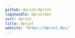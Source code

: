 ```yaml
---
github: dprint/dprint
logohandle: dprintdev
sort: dprint
title: dprint
website: 'https://dprint.dev/'
---
```

